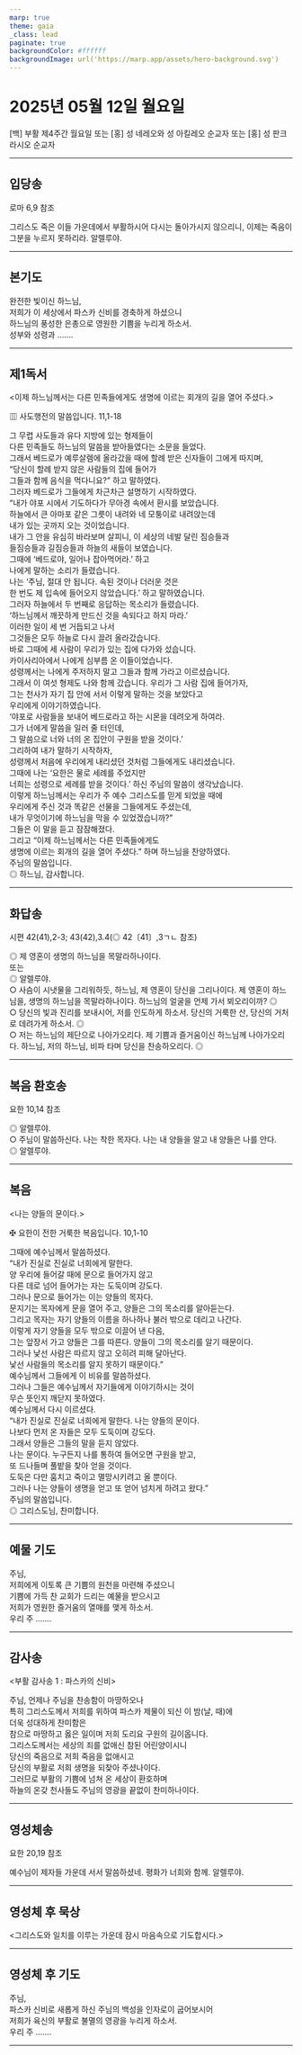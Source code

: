 ```yaml
---
marp: true
theme: gaia
_class: lead
paginate: true
backgroundColor: #ffffff
backgroundImage: url('https://marp.app/assets/hero-background.svg')
---
```


# 2025년 05월 12일 월요일

[백] 부활 제4주간 월요일 또는 [홍] 성 네레오와 성 아킬레오 순교자 또는 [홍] 성 판크라시오 순교자  




---

## 입당송

로마 6,9 참조

그리스도 죽은 이들 가운데에서 부활하시어 다시는 돌아가시지 않으리니, 이제는 죽음이 그분을 누르지 못하리라. 알렐루야.  
  


---

## 본기도

완전한 빛이신 하느님,  
저희가 이 세상에서 파스카 신비를 경축하게 하셨으니  
하느님의 풍성한 은총으로 영원한 기쁨을 누리게 하소서.  
성부와 성령과 …….  
  


---

## 제1독서

<이제 하느님께서는 다른 민족들에게도 생명에 이르는 회개의 길을 열어 주셨다.>

▥ 사도행전의 말씀입니다. 11,1-18

그 무렵 사도들과 유다 지방에 있는 형제들이  
다른 민족들도 하느님의 말씀을 받아들였다는 소문을 들었다.  
그래서 베드로가 예루살렘에 올라갔을 때에 할례 받은 신자들이 그에게 따지며,  
“당신이 할례 받지 않은 사람들의 집에 들어가  
그들과 함께 음식을 먹다니요?” 하고 말하였다.  
그러자 베드로가 그들에게 차근차근 설명하기 시작하였다.  
“내가 야포 시에서 기도하다가 무아경 속에서 환시를 보았습니다.  
하늘에서 큰 아마포 같은 그릇이 내려와 네 모퉁이로 내려앉는데  
내가 있는 곳까지 오는 것이었습니다.  
내가 그 안을 유심히 바라보며 살피니, 이 세상의 네발 달린 짐승들과  
들짐승들과 길짐승들과 하늘의 새들이 보였습니다.  
그때에 ‘베드로야, 일어나 잡아먹어라.’ 하고  
나에게 말하는 소리가 들렸습니다.  
나는 ‘주님, 절대 안 됩니다. 속된 것이나 더러운 것은  
한 번도 제 입속에 들어오지 않았습니다.’ 하고 말하였습니다.  
그러자 하늘에서 두 번째로 응답하는 목소리가 들렸습니다.  
‘하느님께서 깨끗하게 만드신 것을 속되다고 하지 마라.’  
이러한 일이 세 번 거듭되고 나서  
그것들은 모두 하늘로 다시 끌려 올라갔습니다.  
바로 그때에 세 사람이 우리가 있는 집에 다가와 섰습니다.  
카이사리아에서 나에게 심부름 온 이들이었습니다.  
성령께서는 나에게 주저하지 말고 그들과 함께 가라고 이르셨습니다.  
그래서 이 여섯 형제도 나와 함께 갔습니다. 우리가 그 사람 집에 들어가자,  
그는 천사가 자기 집 안에 서서 이렇게 말하는 것을 보았다고  
우리에게 이야기하였습니다.  
‘야포로 사람들을 보내어 베드로라고 하는 시몬을 데려오게 하여라.  
그가 너에게 말씀을 일러 줄 터인데,  
그 말씀으로 너와 너의 온 집안이 구원을 받을 것이다.’  
그리하여 내가 말하기 시작하자,  
성령께서 처음에 우리에게 내리셨던 것처럼 그들에게도 내리셨습니다.  
그때에 나는 ‘요한은 물로 세례를 주었지만  
너희는 성령으로 세례를 받을 것이다.’ 하신 주님의 말씀이 생각났습니다.  
이렇게 하느님께서는 우리가 주 예수 그리스도를 믿게 되었을 때에  
우리에게 주신 것과 똑같은 선물을 그들에게도 주셨는데,  
내가 무엇이기에 하느님을 막을 수 있었겠습니까?”  
그들은 이 말을 듣고 잠잠해졌다.  
그리고 “이제 하느님께서는 다른 민족들에게도  
생명에 이르는 회개의 길을 열어 주셨다.” 하며 하느님을 찬양하였다.  
주님의 말씀입니다.  
◎ 하느님, 감사합니다.  
  


---

## 화답송

시편 42(41),2-3; 43(42),3.4(◎ 42〔41〕,3ㄱㄴ 참조)

◎ 제 영혼이 생명의 하느님을 목말라하나이다.  
또는  
◎ 알렐루야.  
○ 사슴이 시냇물을 그리워하듯, 하느님, 제 영혼이 당신을 그리나이다. 제 영혼이 하느님을, 생명의 하느님을 목말라하나이다. 하느님의 얼굴을 언제 가서 뵈오리이까? ◎  
○ 당신의 빛과 진리를 보내시어, 저를 인도하게 하소서. 당신의 거룩한 산, 당신의 거처로 데려가게 하소서. ◎  
○ 저는 하느님의 제단으로 나아가오리다. 제 기쁨과 즐거움이신 하느님께 나아가오리다. 하느님, 저의 하느님, 비파 타며 당신을 찬송하오리다. ◎  
  


---

## 복음 환호송

요한 10,14 참조

◎ 알렐루야.  
○ 주님이 말씀하신다. 나는 착한 목자다. 나는 내 양들을 알고 내 양들은 나를 안다.  
◎ 알렐루야.  
  


---

## 복음

<나는 양들의 문이다.>

✠ 요한이 전한 거룩한 복음입니다. 10,1-10

그때에 예수님께서 말씀하셨다.  
“내가 진실로 진실로 너희에게 말한다.  
양 우리에 들어갈 때에 문으로 들어가지 않고  
다른 데로 넘어 들어가는 자는 도둑이며 강도다.  
그러나 문으로 들어가는 이는 양들의 목자다.  
문지기는 목자에게 문을 열어 주고, 양들은 그의 목소리를 알아듣는다.  
그리고 목자는 자기 양들의 이름을 하나하나 불러 밖으로 데리고 나간다.  
이렇게 자기 양들을 모두 밖으로 이끌어 낸 다음,  
그는 앞장서 가고 양들은 그를 따른다. 양들이 그의 목소리를 알기 때문이다.  
그러나 낯선 사람은 따르지 않고 오히려 피해 달아난다.  
낯선 사람들의 목소리를 알지 못하기 때문이다.”  
예수님께서 그들에게 이 비유를 말씀하셨다.  
그러나 그들은 예수님께서 자기들에게 이야기하시는 것이  
무슨 뜻인지 깨닫지 못하였다.  
예수님께서 다시 이르셨다.  
“내가 진실로 진실로 너희에게 말한다. 나는 양들의 문이다.  
나보다 먼저 온 자들은 모두 도둑이며 강도다.  
그래서 양들은 그들의 말을 듣지 않았다.  
나는 문이다. 누구든지 나를 통하여 들어오면 구원을 받고,  
또 드나들며 풀밭을 찾아 얻을 것이다.  
도둑은 다만 훔치고 죽이고 멸망시키려고 올 뿐이다.  
그러나 나는 양들이 생명을 얻고 또 얻어 넘치게 하려고 왔다.”  
주님의 말씀입니다.  
◎ 그리스도님, 찬미합니다.  
  


---

## 예물 기도

주님,  
저희에게 이토록 큰 기쁨의 원천을 마련해 주셨으니  
기쁨에 가득 찬 교회가 드리는 예물을 받으시고  
저희가 영원한 즐거움의 열매를 맺게 하소서.  
우리 주 …….  
  


---

## 감사송

<부활 감사송 1 : 파스카의 신비>

주님, 언제나 주님을 찬송함이 마땅하오나  
특히 그리스도께서 저희를 위하여 파스카 제물이 되신 이 밤(날, 때)에  
더욱 성대하게 찬미함은  
참으로 마땅하고 옳은 일이며 저희 도리요 구원의 길이옵니다.  
그리스도께서는 세상의 죄를 없애신 참된 어린양이시니  
당신의 죽음으로 저희 죽음을 없애시고  
당신의 부활로 저희 생명을 되찾아 주셨나이다.  
그러므로 부활의 기쁨에 넘쳐 온 세상이 환호하며  
하늘의 온갖 천사들도 주님의 영광을 끝없이 찬미하나이다.  
  


---

## 영성체송

요한 20,19 참조

예수님이 제자들 가운데 서서 말씀하셨네. 평화가 너희와 함께. 알렐루야.  
  


---

## 영성체 후 묵상

<그리스도와 일치를 이루는 가운데 잠시 마음속으로 기도합시다.>  


---

## 영성체 후 기도

주님,  
파스카 신비로 새롭게 하신 주님의 백성을 인자로이 굽어보시어  
저희가 육신의 부활로 불멸의 영광을 누리게 하소서.  
우리 주 …….  
  


---